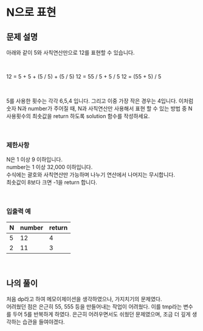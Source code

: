 # N으로 표현

## 문제 설명
아래와 같이 5와 사칙연산만으로 12를 표현할 수 있습니다.

<br>

12 = 5 + 5 + (5 / 5) + (5 / 5)
12 = 55 / 5 + 5 / 5
12 = (55 + 5) / 5

<br>

5를 사용한 횟수는 각각 6,5,4 입니다. 그리고 이중 가장 작은 경우는 4입니다.
이처럼 숫자 N과 number가 주어질 때, N과 사칙연산만 사용해서 표현 할 수 있는 방법 중 N 사용횟수의 최솟값을 return 하도록 solution 함수를 작성하세요.

<br>

### 제한사항
N은 1 이상 9 이하입니다.<br>
number는 1 이상 32,000 이하입니다.<br>
수식에는 괄호와 사칙연산만 가능하며 나누기 연산에서 나머지는 무시합니다.<br>
최솟값이 8보다 크면 -1을 return 합니다.

<br>

### 입출력 예
| N | number | return |
|---|--------|--------|
| 5 | 12     | 4      |
| 2 | 11     | 3      |

<br>

## 나의 풀이
처음 dp라고 하여 메모이제이션을 생각하였으나, 가지치기의 문제였다.<br>
어려웠던 점은 은근히 55, 555 등을 만들어내는 작업이 어려웠다. 이를 tmp라는 변수를 두어 5를 반복하게 하였다. 은근히 어려우면서도 쉬웠던 문제였으며, 조금 더 깊게 생각하는 습관을 들여야겠다.